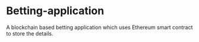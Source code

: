 # Betting-application
A blockchain based betting application which uses Ethereum smart contract to store the details.
